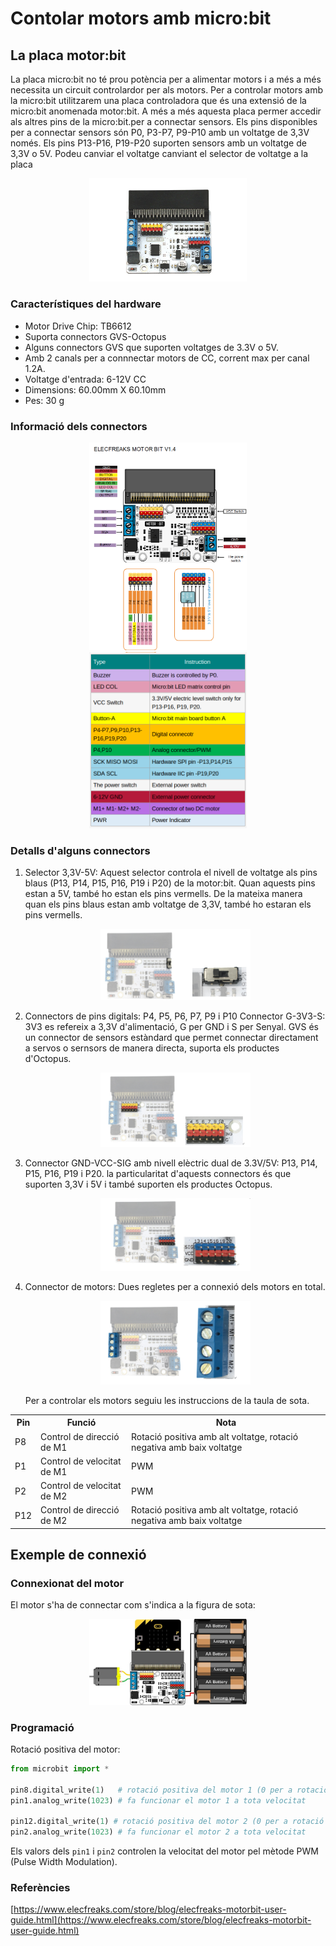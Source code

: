 
# Contolar motors amb micro:bit

## La placa motor:bit

La placa micro:bit no té prou potència per a alimentar motors i a més a més necessita un circuit controlardor per als motors. Per a controlar motors amb la micro:bit utilitzarem una placa controladora que és una extensió de la micro:bit anomenada motor:bit. A més a més aquesta placa permer accedir als altres pins de la micro:bit.per a connectar sensors. Els pins disponibles per a connectar sensors són P0, P3-P7, P9-P10 amb un voltatge de 3,3V només. Els pins P13-P16, P19-P20 suporten sensors amb un voltatge de 3,3V o 5V. Podeu canviar el voltatge canviant el selector de voltatge a la placa

<div align="middle">
<img src="img/motor_driver.jpg" width="50%">
</div>

### Característiques del hardware
* Motor Drive Chip: TB6612
* Suporta connectors GVS-Octopus
* Alguns connectors GVS que suporten voltatges de 3.3V o 5V.
* Amb 2 canals per a connnectar motors de CC, corrent max per canal 1.2A.
* Voltatge d'entrada: 6-12V CC
* Dimensions: 60.00mm X 60.10mm
* Pes: 30 g

### Informació dels connectors

<div align="middle">
<img src="img/121217_1035_ElecfreaksM1.png" width="50%">
</div>

<div align="middle">
<img src="img/taula.png" width="50%">
</div>

### Detalls d'alguns connectors

1. Selector 3,3V-5V: Aquest selector controla el nivell de voltatge als pins blaus (P13, P14, P15, P16, P19 i P20) de la motor:bit. Quan aquests pins estan a 5V, també ho estan els pins vermells. De la mateixa manera quan els pins blaus estan amb voltatge de 3,3V, també ho estaran els pins vermells.

    <div align="middle"><img src="img/121217_1035_ElecfreaksM2.png" width="50%"></div>

2. Connectors de pins digitals: P4, P5, P6, P7, P9 i P10
    Connector G-3V3-S: 3V3 es refereix a 3,3V d'alimentació, G per GND i S per Senyal. GVS és un connector de sensors estàndard que permet connectar directament a servos o sernsors de manera directa, suporta els productes d'Octopus.

    <div align="middle"><img src="img/121217_1035_ElecfreaksM3.png" width="50%"></div>

3. Connector GND-VCC-SIG amb nivell elèctric dual de 3.3V/5V: P13, P14, P15, P16, P19 i P20. la particularitat d'aquests connectors és que suporten 3,3V i 5V i també suporten els productes Octopus.

    <div align="middle"><img src="img/121217_1035_ElecfreaksM4.png" width="50%"></div>

4. Connector de motors: Dues regletes per a connexió dels motors en total. 

    <div align="middle"><img src="img/121217_1035_ElecfreaksM5.png" width="50%"></div>

    Per a controlar els motors seguiu les instruccions de la taula de sota.

<div align="middle">
<style>
th td {text-align: left;}
</style>
<table>
<tr>
<th>Pin</th><th>Funció</th><th>Nota</th>
</tr>
<tr>
<td>P8</td>
<td>Control de direcció de M1</td>
<td>Rotació positiva amb alt voltatge, rotació negativa amb baix voltatge</td>
</tr>
<tr>
<td>P1</td>
<td>Control de velocitat de M1</td>
<td>PWM</td>
</tr>
<tr>
<td>P2</td>
<td>Control de velocitat de M2</td>
<td>PWM</td>
</tr>
<tr>
<td>P12</td>
<td>Control de direcció de M2</td>
<td>Rotació positiva amb alt voltatge, rotació negativa amb baix voltatge</td>
</tr>
</table>
</div>

## Exemple de connexió

### Connexionat del motor

El motor s'ha de connectar com s'indica a la figura de sota:

<div align="middle">
<img src="img/121217_1035_ElecfreaksM7.jpg" width="50%">
</div>

### Programació

Rotació positiva del motor:


```python
from microbit import *

pin8.digital_write(1)   # rotació positiva del motor 1 (0 per a rotació negativa)
pin1.analog_write(1023) # fa funcionar el motor 1 a tota velocitat

pin12.digital_write(1) # rotació positiva del motor 2 (0 per a rotació negativa)
pin2.analog_write(1023) # fa funcionar el motor 2 a tota velocitat
```

Els valors dels `pin1` i `pin2` controlen la velocitat del motor pel mètode PWM (Pulse Width Modulation).

### Referències

[https://www.elecfreaks.com/store/blog/elecfreaks-motorbit-user-guide.html](https://www.elecfreaks.com/store/blog/elecfreaks-motorbit-user-guide.html)
